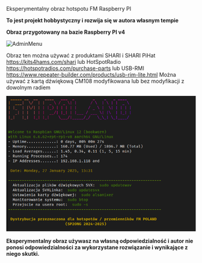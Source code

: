 Eksperymentalny obraz hotspotu FM Raspberry PI

**To jest projekt hobbystyczny i rozwija się w autora własnym tempie**

**Obraz przygotowany na bazie Raspberry PI v4**

![AdminMenu](https://github.com/radioprj/raspberrypi/blob/main/admin-menu.png)

Obraz ten można używać z produktami SHARI i SHARI PiHat https://kits4hams.com/shari lub HotSpotRadio https://hotspotradios.com/purchase-parts lub USB-RMI https://www.repeater-builder.com/products/usb-rim-lite.html Można używać z kartą dźwiękową CM108 modyfikowana lub bez modyfikacji z dowolnym radiem

![AdminMenu](https://github.com/radioprj/raspberrypi/blob/main/hotspot-login.png)

**Eksperymentalny obraz używasz na własną odpowiedzialność i autor nie ponosi odpowiedzialności za wykorzystane rozwiązanie i wynikające z niego skutki.**
